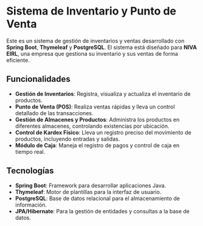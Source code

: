 # Sistema de Inventario y Punto de Venta

Este es un sistema de gestión de inventarios y ventas desarrollado con **Spring Boot**, **Thymeleaf** y **PostgreSQL**. El sistema está diseñado para **NIVA EIRL**, una empresa que gestiona su inventario y sus ventas de forma eficiente.

## Funcionalidades

- **Gestión de Inventarios**: Registra, visualiza y actualiza el inventario de productos.
- **Punto de Venta (POS)**: Realiza ventas rápidas y lleva un control detallado de las transacciones.
- **Gestión de Almacenes y Productos**: Administra los productos en diferentes almacenes, controlando existencias por ubicación.
- **Control de Kardex Físico**: Lleva un registro preciso del movimiento de productos, incluyendo entradas y salidas.
- **Módulo de Caja**: Maneja el registro de pagos y control de caja en tiempo real.

## Tecnologías

- **Spring Boot**: Framework para desarrollar aplicaciones Java.
- **Thymeleaf**: Motor de plantillas para la interfaz de usuario.
- **PostgreSQL**: Base de datos relacional para el almacenamiento de información.
- **JPA/Hibernate**: Para la gestión de entidades y consultas a la base de datos.

